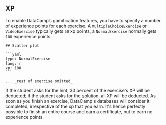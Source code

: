 ## XP

To enable DataCamp’s gamification features, you have to specify a number of experience points for each exercise. A `MultipleChoiceExercise` or `VideoExercise` typically gets `50` xp points, a `NormalExercise` normally gets `100` experience points:

    ## Scatter plot

    ```yaml
    type: NormalExercise
    lang: r
    xp: 100
    ```

    ... _rest of exercise omitted_

If the student asks for the hint, 30 percent of the exercise's XP will be deducted; if the student asks for the solution, all XP will be deducted. As soon as you finish an exercise, DataCamp's databases will consider it completed, irrespective of the xp that you earn. It's hence perfectly possible to finish an entire course and earn a certificate, but to earn no experience points.
